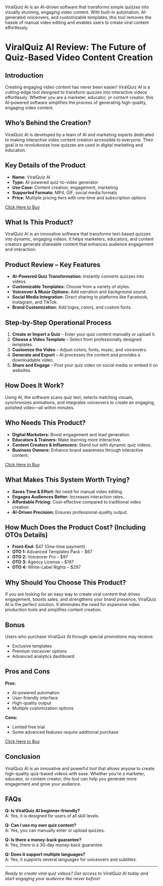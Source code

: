 ViralQuiz AI is an AI-driven software that transforms simple quizzes into visually stunning, engaging video content. With built-in automation, AI-generated voiceovers, and customizable templates, this tool removes the hassle of manual video editing and enables users to create viral content effortlessly.
# ViralQuiz AI Review: The Future of Quiz-Based Video Content Creation

## Introduction
Creating engaging video content has never been easier! ViralQuiz AI is a cutting-edge tool designed to transform quizzes into interactive videos effortlessly. Whether you are a marketer, educator, or content creator, this AI-powered software simplifies the process of generating high-quality, engaging video content.

## Who’s Behind the Creation?
ViralQuiz AI is developed by a team of AI and marketing experts dedicated to making interactive video content creation accessible to everyone. Their goal is to revolutionize how quizzes are used in digital marketing and education.

## Key Details of the Product
- **Name:** ViralQuiz AI  
- **Type:** AI-powered quiz-to-video generator  
- **Use Case:** Content creation, engagement, marketing  
- **Supported Formats:** MP4, GIF, social media formats  
- **Price:** Multiple pricing tiers with one-time and subscription options  

[Click Here to Buy](https://techvibespot.com/viralquiz-ai-review-the-ultimate-ai-powered-quiz-video-creator/)
## What Is This Product?
ViralQuiz AI is an innovative software that transforms text-based quizzes into dynamic, engaging videos. It helps marketers, educators, and content creators generate shareable content that enhances audience engagement and interaction.

## Product Review – Key Features
- **AI-Powered Quiz Transformation:** Instantly converts quizzes into videos.  
- **Customizable Templates:** Choose from a variety of styles.  
- **Voiceover & Music Options:** Add narration and background sound.  
- **Social Media Integration:** Direct sharing to platforms like Facebook, Instagram, and TikTok.  
- **Brand Customization:** Add logos, colors, and custom fonts.  

## Step-by-Step Operational Process
1. **Create or Import a Quiz** – Enter your quiz content manually or upload it.  
2. **Choose a Video Template** – Select from professionally designed templates.  
3. **Customize the Video** – Adjust colors, fonts, music, and voiceovers.  
4. **Generate and Export** – AI processes the content and provides a downloadable video.  
5. **Share and Engage** – Post your quiz video on social media or embed it on websites.  

## How Does It Work?
Using AI, the software scans quiz text, selects matching visuals, synchronizes animations, and integrates voiceovers to create an engaging, polished video—all within minutes.

## Who Needs This Product?
- **Digital Marketers:** Boost engagement and lead generation.  
- **Educators & Trainers:** Make learning more interactive.  
- **Content Creators & Influencers:** Stand out with dynamic quiz videos.  
- **Business Owners:** Enhance brand awareness through interactive content.  

[Click Here to Buy](https://techvibespot.com/viralquiz-ai-review-the-ultimate-ai-powered-quiz-video-creator/)
## What Makes This System Worth Trying?
- **Saves Time & Effort:** No need for manual video editing.  
- **Engages Audiences Better:** Increases interaction rates.  
- **Affordable Pricing:** Cost-effective compared to traditional video creation.  
- **AI-Driven Precision:** Ensures professional-quality output.  

## How Much Does the Product Cost? (Including OTOs Details)
- **Front-End:** $47 (One-time payment)  
- **OTO 1:** Advanced Templates Pack – $67  
- **OTO 2:** Voiceover Pro – $97  
- **OTO 3:** Agency License – $197  
- **OTO 4:** White-Label Rights – $297  

## Why Should You Choose This Product?
If you are looking for an easy way to create viral content that drives engagement, boosts sales, and strengthens your brand presence, ViralQuiz AI is the perfect solution. It eliminates the need for expensive video production tools and simplifies content creation.

## Bonus
Users who purchase ViralQuiz AI through special promotions may receive:
- Exclusive templates  
- Premium voiceover options  
- Advanced analytics dashboard  

## Pros and Cons
**Pros:**
- AI-powered automation  
- User-friendly interface  
- High-quality output  
- Multiple customization options  

**Cons:**
- Limited free trial  
- Some advanced features require additional purchase  

[Click Here to Buy](https://techvibespot.com/viralquiz-ai-review-the-ultimate-ai-powered-quiz-video-creator/)
## Conclusion
ViralQuiz AI is an innovative and powerful tool that allows anyone to create high-quality quiz-based videos with ease. Whether you're a marketer, educator, or content creator, this tool can help you generate more engagement and grow your audience.

## FAQs
**Q: Is ViralQuiz AI beginner-friendly?**  
A: Yes, it is designed for users of all skill levels.

**Q: Can I use my own quiz content?**  
A: Yes, you can manually enter or upload quizzes.

**Q: Is there a money-back guarantee?**  
A: Yes, there is a 30-day money-back guarantee.

**Q: Does it support multiple languages?**  
A: Yes, it supports several languages for voiceovers and subtitles.

---

*Ready to create viral quiz videos? Get access to ViralQuiz AI today and start engaging your audience like never before!*

